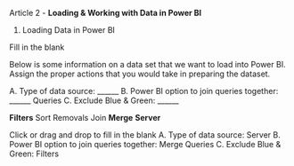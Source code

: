 Article 2 - **Loading & Working with Data in Power BI**

1.	Loading Data in Power BI

  Fill in the blank
  
Below is some information on a data set that we want to load into Power BI. Assign the proper actions that you would take in preparing the dataset.

A. Type of data source: ______
B. Power BI option to join queries together: ______ Queries
C. Exclude Blue & Green: ______

**Filters**
Sort
Removals
Join
**Merge**
**Server**

Click or drag and drop to fill in the blank
A. Type of data source: Server
B. Power BI option to join queries together: Merge Queries
C. Exclude Blue & Green: Filters
